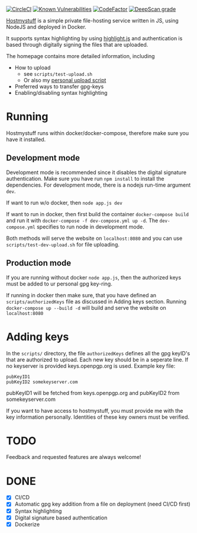 [![CircleCI](https://circleci.com/gh/JurisMajors/hostmystuff.svg?style=shield)](https://circleci.com/gh/JurisMajors/hostmystuff)
[![Known Vulnerabilities](https://snyk.io//test/github/JurisMajors/hostmystuff/badge.svg?targetFile=package.json)](https://snyk.io//test/github/JurisMajors/hostmystuff?targetFile=package.json)
[![CodeFactor](https://www.codefactor.io/repository/github/jurismajors/hostmystuff/badge)](https://www.codefactor.io/repository/github/jurismajors/hostmystuff)
[![DeepScan grade](https://deepscan.io/api/teams/5550/projects/7391/branches/73694/badge/grade.svg)](https://deepscan.io/dashboard#view=project&tid=5550&pid=7391&bid=73694)



[Hostmystuff](https://www.hostmystuff.xyz/) is a simple private file-hosting service written in JS, using NodeJS and deployed in Docker.

It supports syntax highlighting by using [highlight.js](https://highlightjs.org/) and authentication is based through digitally signing the files that are uploaded.

The homepage contains more detailed information, including
* How to upload
    * see `scripts/test-upload.sh`
    * Or also my [personal upload script](https://github.com/JurisMajors/dotfiles/blob/master/bin/upload)
* Preferred ways to transfer gpg-keys
* Enabling/disabling syntax highlighting

# Running 
Hostmystuff runs within docker/docker-compose, therefore make sure you have it installed.
## Development mode
Development mode is recommended since it disables the digital signature authentication.
Make sure you have run `npm install` to install the dependencies.
For development mode, there is a nodejs run-time argument `dev`.

If want to run w/o docker, then `node app.js dev` 

If want to run in docker, then first build the container `docker-compose build` and run it with `docker-compose -f dev-compose.yml up -d`.
The `dev-compose.yml` specifies to run node in development mode.

Both methods will serve the website on `localhost:8080` and you can use `scripts/test-dev-upload.sh` for file uploading.

## Production mode
If you are running without docker `node app.js`, then the authorized keys must be added to ur personal gpg key-ring.

If running in docker then make sure, that you have defined an `scripts/authorizedKeys` file as discussed in Adding keys section.
Running `docker-compose up --build -d` will build and serve the website on `localhost:8080`

# Adding keys

In the `scripts/` directory, the file `authorizedKeys` defines all the gpg keyID's that are authorized to upload.
Each new key should be in a seperate line. If no keyserver is provided keys.openpgp.org is used.
Example key file:
```
pubKeyID1
pubKeyID2 somekeyserver.com
```
pubKeyID1 will be fetched from keys.openpgp.org and pubKeyID2 from somekeyserver.com

If you want to have access to hostmystuff, you must provide me with the key information personally.
Identities of these key owners must be verified.

# TODO
Feedback and requested features are always welcome!

# DONE
- [x] CI/CD
- [x] Automatic gpg key addition from a file on deployment (need CI/CD first)
- [x] Syntax highlighting
- [x] Digital signature based authentication
- [x] Dockerize
